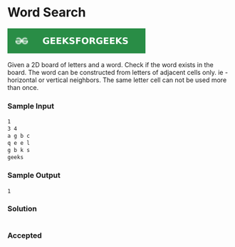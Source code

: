# Word Search

[![Problem Link](../assets/gfg.svg)](https://practice.geeksforgeeks.org/problems/word-search/1/#)

Given a 2D board of letters and a word. Check if the word exists in the board. The word can be constructed from letters of adjacent cells only. ie - horizontal or vertical neighbors. The same letter cell can not be used more than once.

### Sample Input
```
1
3 4 
a g b c 
q e e l 
g b k s 
geeks
```
### Sample Output
```
1
```

### Solution
```cpp

```

### Accepted
